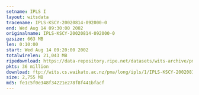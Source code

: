 ```yaml
---
setname: IPLS I
layout: witsdata
tracename: IPLS-KSCY-20020814-092000-0
end: Wed Aug 14 09:30:00 2002
originalname: IPLS-KSCY-20020814-092000-0
gzsize: 663 MB
len: 0:10:00
start: Wed Aug 14 09:20:00 2002
totalwirelen: 21,043 MB
ripedownload: https://data-repository.ripe.net/datasets/wits-archive/pma/long/ipls/1/IPLS-KSCY-20020814-092000-0.gz
pkts: 36 million
download: ftp://wits.cs.waikato.ac.nz/pma/long/ipls/1/IPLS-KSCY-20020814-092000-0.gz
size: 2,755 MB
md5: fe1c5f0e348f34221e278f8f441bfacf
---
```

